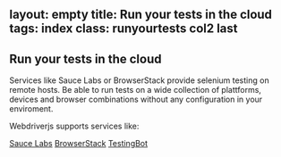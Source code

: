 layout: empty
title: Run your tests in the cloud
tags: index
class: runyourtests col2 last
---

## Run your tests in the cloud

Services like Sauce Labs or BrowserStack provide selenium testing on remote hosts.
Be able to run tests on a wide collection of plattforms, devices and browser combinations
without any configuration in your enviroment.

Webdriverjs supports services like:

[Sauce Labs](https://saucelabs.com)
[BrowserStack](http://www.browserstack.com/)
[TestingBot](http://www.testingbot.com/)
